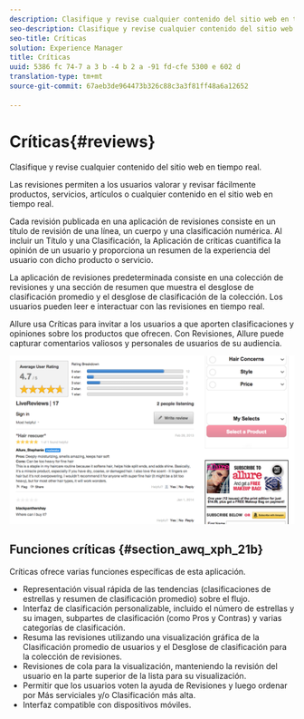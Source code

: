 ```yaml
---
description: Clasifique y revise cualquier contenido del sitio web en tiempo real.
seo-description: Clasifique y revise cualquier contenido del sitio web en tiempo real.
seo-title: Críticas
solution: Experience Manager
title: Críticas
uuid: 5386 fc 74-7 a 3 b -4 b 2 a -91 fd-cfe 5300 e 602 d
translation-type: tm+mt
source-git-commit: 67aeb3de964473b326c88c3a3f81ff48a6a12652

---
```



# Críticas{#reviews}

Clasifique y revise cualquier contenido del sitio web en tiempo real.

Las revisiones permiten a los usuarios valorar y revisar fácilmente productos, servicios, artículos o cualquier contenido en el sitio web en tiempo real.

Cada revisión publicada en una aplicación de revisiones consiste en un título de revisión de una línea, un cuerpo y una clasificación numérica. Al incluir un Título y una Clasificación, la Aplicación de críticas cuantifica la opinión de un usuario y proporciona un resumen de la experiencia del usuario con dicho producto o servicio.

La aplicación de revisiones predeterminada consiste en una colección de revisiones y una sección de resumen que muestra el desglose de clasificación promedio y el desglose de clasificación de la colección. Los usuarios pueden leer e interactuar con las revisiones en tiempo real.

Allure usa Críticas para invitar a los usuarios a que aporten clasificaciones y opiniones sobre los productos que ofrecen. Con Revisiones, Allure puede capturar comentarios valiosos y personales de usuarios de su audiencia.

![](assets/ReviewsAllure.png)

## Funciones críticas {#section_awq_xph_21b}

Críticas ofrece varias funciones específicas de esta aplicación.

* Representación visual rápida de las tendencias (clasificaciones de estrellas y resumen de clasificación promedio) sobre el flujo.
* Interfaz de clasificación personalizable, incluido el número de estrellas y su imagen, subpartes de clasificación (como Pros y Contras) y varias categorías de clasificación.
* Resuma las revisiones utilizando una visualización gráfica de la Clasificación promedio de usuarios y el Desglose de clasificación para la colección de revisiones.
* Revisiones de cola para la visualización, manteniendo la revisión del usuario en la parte superior de la lista para su visualización.
* Permitir que los usuarios voten la ayuda de Revisiones y luego ordenar por Más serviciales y/o Clasificación más alta.
* Interfaz compatible con dispositivos móviles.

